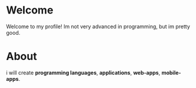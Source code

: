 # Welcome

Welcome to my profile! Im not very advanced in programming, but im pretty good.

# About

i will create **programming languages**, **applications**, **web-apps**, **mobile-apps**.
